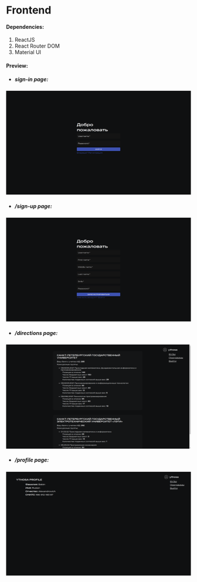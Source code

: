 # Frontend

#### Dependencies:
1. ReactJS
2. React Router DOM
3. Material UI

#### Preview:
* ##### sign-in page:
<img src="../assets/sign-in.png" />

* ##### /sign-up page:
<img src="../assets/sign-up.png" />

* ##### /directions page:
<img src="../assets/directions.png" />

* ##### /profile page:
<img src="../assets/profile.png" />
